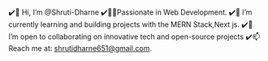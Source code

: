 ✔️👋 Hi, I’m @Shruti-Dharne
✔️👩‍💻Passionate in Web Development.
✔️🌱 I’m currently learning and building projects with the MERN Stack,Next js.
✔️💞️ I’m open to collaborating on innovative tech and open-source projects
✔️📫 Reach me at: shrutidharne651@gmail.com.
